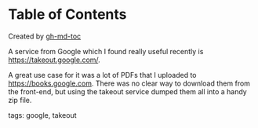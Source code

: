 
Table of Contents
=================



Created by [gh-md-toc](https://github.com/ekalinin/github-markdown-toc)



A service from Google which I found really useful recently is
https://takeout.google.com/.

A great use case for it was a lot of PDFs that I uploaded to
https://books.google.com. There was no clear way to download them from the
front-end, but using the takeout service dumped them all into a handy zip file.

tags: google, takeout